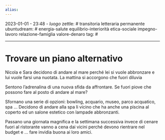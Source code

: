 ```yaml
---
alias: 
---
```

2023-01-01 - 23:48 - *luogo*
zettle: #  transitoria letteraria permanente
ubuntudream: # energia-salute equilibrio-interiorità etica-sociale impegno-lavoro relazione-famiglia valore-denaro 
tag: #

---
# Trovare un piano alternativo

Nicola e Sara decidono di andare al mare perché lei si vuole abbronzare e lui vuole farsi una nuotata. La mattina si accorgono che fuori diluvia

Sentono l’adrenalina di una nuova sfida da affrontare. Se fuori piove che possono fare al posto di andare al mare?

Sfornano una serie di opzioni: bowling, acquario, museo, parco acquatico, spa … Decidono di andare alla spa li vicino che ha anche una piscina al coperto ed un salone estetico con lampade abbronzanti.

Passano una giornata magnifica e la settimana successiva invece di cenare fuori al ristorante vanno a cena dai vicini perché devono rientrare nel budget e … fare invidia buona ai loro amici.
